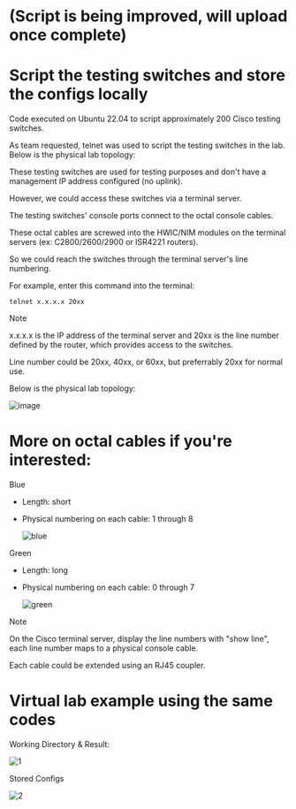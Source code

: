 # (Script is being improved, will upload once complete)


# Script the testing switches and store the configs locally

Code executed on Ubuntu 22.04 to script approximately 200 Cisco testing switches.

As team requested, telnet was used to script the testing switches in the lab. Below is the physical lab topology:

These testing switches are used for testing purposes and don't have a management IP address configured (no uplink). 

However, we could access these switches via a terminal server.

The testing switches' console ports connect to the octal console cables. 

These octal cables are screwed into the HWIC/NIM modules on the terminal servers (ex: C2800/2600/2900 or ISR4221 routers). 

So we could reach the switches through the terminal server's line numbering. 

For example, enter this command into the terminal:
```
telnet x.x.x.x 20xx
```
> [!NOTE]
> x.x.x.x is the IP address of the terminal server and 20xx is the line number defined by the router, which provides access to the switches.
>
>
> Line number could be 20xx, 40xx, or 60xx, but preferrably 20xx for normal use.

Below is the physical lab topology:

![image](https://user-images.githubusercontent.com/128099142/233898056-e13bac22-cf78-45fd-9e7a-a1408e092b31.png)


# More on octal cables if you're interested:

Blue
   - Length: short
   - Physical numbering on each cable: 1 through 8

     ![blue](https://github.com/tuanlamit/python-netmiko-script-2/assets/128099142/cc30f5dc-1555-4e1a-93be-07ef7056ef0b)

Green
   - Length: long
   - Physical numbering on each cable: 0 through 7

     ![green](https://github.com/tuanlamit/python-netmiko-script-2/assets/128099142/7d4c3156-7c0d-4a9a-b5f6-b55978e18813)

> [!NOTE]
> On the Cisco terminal server, display the line numbers with "show line", each line number maps to a physical console cable.
>
>
> Each cable could be extended using an RJ45 coupler.


# Virtual lab example using the same codes

Working Directory & Result:

![1](https://github.com/tuanlamit/python-netmiko-script-2/assets/128099142/5cfd0613-73a5-426a-bfdc-25195006a6d5)

Stored Configs

![2](https://github.com/tuanlamit/python-netmiko-script-2/assets/128099142/5efac279-8985-496a-844d-84b50ef82e2f)


